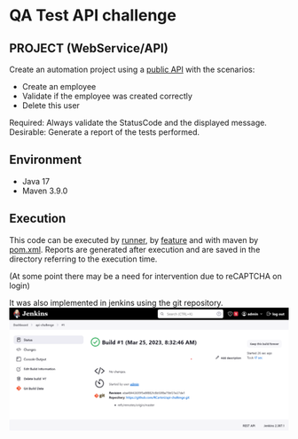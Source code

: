 # QA Test API challenge

## PROJECT (WebService/API)
Create an automation project using a [public API][api] with the scenarios:
- Create an employee
- Validate if the employee was created correctly
- Delete this user

Required: Always validate the StatusCode and the displayed message.
Desirable: Generate a report of the tests performed.

## Environment
- Java 17
- Maven 3.9.0

## Execution
This code can be executed by [runner][runners], by [feature][features] and with maven by [pom.xml][pom]. Reports are generated after execution and are saved in the directory referring to the execution time.

(At some point there may be a need for intervention due to reCAPTCHA on login)

It was also implemented in jenkins using the git repository.
![jenkins](jenkins.png)

[api]: http://dummy.restapiexample.com/
[runners]: src/test/java/runners
[features]: src/test/resources/features
[pom]: pom.xml

